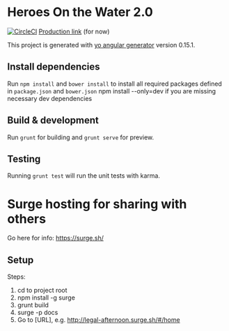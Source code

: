 # Heroes On the Water 2.0

[![CircleCI](https://circleci.com/gh/madthad91/HOW/tree/master.svg?style=shield)](https://circleci.com/gh/madthad91/HOW/tree/master)
[Production link](http://howprod.surge.sh) (for now)

This project is generated with [yo angular generator](https://github.com/yeoman/generator-angular)
version 0.15.1.

## Install dependencies

Run `npm install` and `bower install` to install all required packages defined in `package.json` and `bower.json`
npm install --only=dev if you are missing necessary dev dependencies

## Build & development

Run `grunt` for building and `grunt serve` for preview.
## Testing

Running `grunt test` will run the unit tests with karma.

# Surge hosting for sharing with others

Go here for info: https://surge.sh/
## Setup
Steps:

1. cd to project root
2. npm install -g surge
3. grunt build
4. surge -p docs
5. Go to [URL], e.g. http://legal-afternoon.surge.sh/#/home